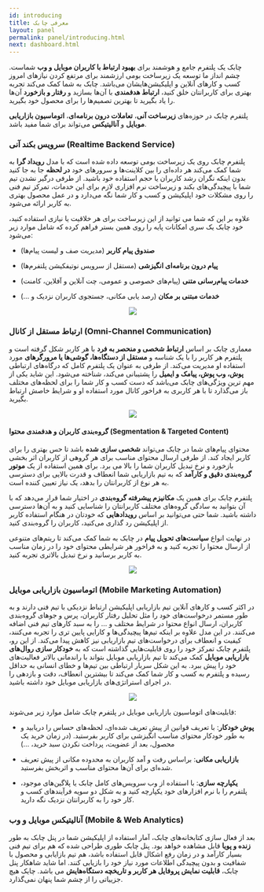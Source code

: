 ```yaml
---
id: introducing
title: معرفی چابک
layout: panel
permalink: panel/introducing.html
next: dashboard.html
---
```


چابک یک پلتفرم جامع و هوشمند برای **بهبود ارتباط با کاربران موبایل و وب** شماست. چشم انداز ما توسعه یک زیرساخت بومی ارزشمند برای مرتفع کردن نیاز‌های امروز کسب و کار‌های آنلاین و اپلیکیشن‌هایشان می‌باشد. چابک به شما کمک می‌کند تجربه بهتری برای کاربرانتان خلق کنید، **ارتباط هدفمندی** با آن‌ها بسازید و **رفتار و بازخورد** آن‌ها را یاد بگیرید تا بهترین تصمیم‌ها را برای محصول خود بگیرید.

پلتفرم چابک در حوزه‌های **زیرساخت آنی**، **تعاملات درون برنامه‌ای**، **اتوماسیون بازاریابی موبایل** و **آنالیتیکس** می‌تواند برای شما مفید باشد.

### سرویس بکند آنی (Realtime Backend Service)
پلتفرم چابک روی یک زیرساخت بومی توسعه داده شده است که با مدل **رویداد گرا** به شما کمک می‌کند هر داده‌ای را بین کلاینت‌ها و سرور‌های خود **در لحظه** جا‌ به‌‌ جا کنید بدون اینکه نگران رشد کاربران یا حجم استفاده خود باشید. از طرفی درگیر نشدن تیم شما با پیچیدگی‌های بکند و زیرساخت نرم افزاری لازم برای این خدمات، تمرکز تیم فنی را روی مشکلات خود اپلیکیشن و کسب و کار شما نگه می‌دارد و در عمل محصول بهتری به کاربر ارائه می‌شود.

علاوه بر این که شما می توانید از این زیرساخت برای هر خلاقیت یا نیازی استفاده کنید، خود چابک یک سری امکانات پایه را روی همین بستر فراهم کرده که شامل موارد زیر می‌شود:

- **صندوق پیام کاربر** (مدیریت صف و لیست پیام‌ها)

- **پیام‌ درون برنامه‌ای انگیزشی** (مستقل از سرویس نوتیفکیشن پلتفرم‌ها)

- **خدمات پیام‌رسانی متنی** (پیام‌های خصوصی و عمومی، چت آنلاین و آفلاین، کامنت)

- **خدمات مبتنی بر مکان** (رصد یابی مکانی، جستجوی کاربران نزدیک و …)


<div style="text-align: center;"><img src="https://svgshare.com/i/7xC.svg" /></div> 

### ارتباط مستقل از کانال (Omni-Channel Communication)

معماری چابک بر اساس **ارتباط شخصی و منحصر به فرد** با هر کاربر شکل گرفته است و پلتفرم هر کاربر را با یک شناسه و **مستقل از دستگاه‌ها، گوشی‌ها یا مرورگر‌های** مورد استفاده او مدیریت می‌کند. از طرفی به عنوان یک پلتفرم کامل که درگاه‌‌های ارتباطی **پوش، وب پوش، پیامک و ایمیل** را پشتیبانی می‌کند، شناخته می‌شود. این شاید یکی از مهم ترین ویژگی‌های چابک می‌باشد که دست کسب و کار شما را برای لحظه‌های مختلف باز می‌گذارد تا با هر کاربری به فراخور کانال مورد استفاده او و شرایط خاصش ارتباط بگیرید.

<div style="text-align: center;"><img src="http://uupload.ir/files/qxf_disactive1.1281e083.png
" /></div>

#### گروه‌بندی کاربران و هدفمندی محتوا (Segmentation & Targeted Content)

محتوای پیام‌های شما در چابک می‌تواند **شخصی سازی شده** باشد تا حس بهتری را برای کاربر ایجاد کند. از طرفی ارسال محتوای مناسب برای هر گروهی از کاربران اثر بخشی بازخورد و نرخ تبدیل کاربران شما را بالا می برد. برای همین استفاده از یک **موتور گروه‌بندی دقیق و کارآمد** که به تیم بازاریابی شما انعطاف و قدرت بالایی برای دسترسی به هر نوع از کاربرانتان را بدهد، یک نیاز تعیین کننده است.

پلتفرم چابک برای همین یک **مکانیزم پیشرفته گروه‌بندی** در اختیار شما قرار می‌دهد که با آن بتوانید به سادگی گروه‌های مختلف کاربرانتان را شناسایی کنید و به آن‌ها دسترسی داشته باشید. شما حتی می‌توانید بر اساس **رویداد‌هایی** که خودتان در هنگام استفاده کاربر از اپلیکیشن رد گذاری می‌کنید، کاربران را گروه‌بندی کنید.

در نهایت انواع **سیاست‌های تحویل پیام** در چابک به شما کمک می‌کند تا ریتم‌های متنوعی از ارسال محتوا را تجربه کنید و به فراخور هر شرایطی محتوای خود را در زمان مناسب به کاربر برسانید و نرخ تبدیل بالاتری تجربه کنید.

<div style="text-align: center;"><img src="http://uupload.ir/files/uas_disactive2.png
" /></div>


### اتوماسیون بازاریابی موبایل (Mobile Marketing Automation) 

در اکثر کسب و کار‌های آنلاین تیم‌ بازاریابی اپلیکیشن ارتباط نزدیکی با تیم فنی دارند و به طور مستمر درخواست‌های خود را مثل تحلیل رفتار کاربران، پرس و جو‌های گروه‌بندی کاربران، ارسال انواع محتوا در شرایط مختلف و … را به سبد کارهای تیم فنی اضافه می‌کنند. در این مدل علاوه بر اینکه تیم‌ها پیچیدگی‌ها و کارایی پایین تری را تجربه می‌کنند، کیفیت و انعطاف برای درخواست‌های تیم بازاریابی نیز کاهش پیدا می‌کند. از این رو، پلتفرم چابک تمرکز خود را روی قابلیت‌هایی گذاشته است که به **خودکار سازی روال‌های بازاریابی موبایل** کمک می‌کند تا تیم بازاریابی موبایل بتواند با راندمانی بالاتر فعالیت‌های خود را پیش ببرد. به این شکل سربار ارتباطی بین تیم‌ها و خطای انسانی به حداقل رسیده و پلتفرم به کسب و کار شما کمک می‌‌کند تا بیشترین انعطاف، دقت و بازدهی را در اجرای استراتژی‌های بازاریابی موبایل خود داشته باشید.



<div style="text-align: center;"><img src="http://uupload.ir/files/jvzs_disactive3.png" /></div>

قابلیت‌های اتوماسیون بازاریابی موبایل در پلتفرم چابک شامل موارد زیر می‌شوند:

- **پوش خودکار**: با تعریف قوانین از پیش تعریف شده‌ای، لحظه‌های حساس را دریابید و به طور خودکار محتوای مناسب انگیزشی برای کاربر بفرستید. (در زمان خرید یک محصول، بعد از عضویت، پرداخت نکردن سبد خرید، …)

- **بازاریابی مکانی**:‌ براساس رفت و آمد کاربران به محدوده مکانی از پیش تعریف شده‌ای برای آن‌ها محتوای مناسب و اثر‌بخش بفرستید.

- **یکپارچه سازی**: با استفاده از وب سرویس‌های‌ کامل چابک یا پلاگین‌های موجود، پلتفرم را با نرم افزار‌های خود یکپارچه کنید و به شکل دو سویه فرآیند‌های کسب و کار خود را به کاربرانتان نزدیک نگه دارید.

### آنالیتیکس موبایل و وب (Mobile & Web Analytics)

بعد از فعال سازی کتابخانه‌های چابک، آمار استفاده از اپلیکیشن شما در پنل چابک به طور **زنده و پویا** قابل مشاهده خواهد بود. پنل چابک طوری طراحی شده که هم برای تیم فنی بسیار کارآمد و در زمان رفع اشکال قابل استفاده باشد، هم تیم بازایابی و محصول با شفافیت و بدون پیچیدگی اطلاعات مورد نیاز خود را بازیابی کنند. اما شاید شاهکار پنل چابک، **قابلیت نمایش پروفایل هر کاربر و تاریخچه دستگاه‌هایش** می باشد. چایک هیچ جزییاتی را از چشم شما پنهان نمی‌گذارد.
